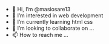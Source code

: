- 👋 Hi, I’m @masiosare13 
- 👀 I’m interested in web development
- 🌱 I’m currently learning html css
- 💞️ I’m looking to collaborate on ...
- 📫 How to reach me ...

<!---
masiosare13/masiosare13 is a ✨ special ✨ repository because its `README.md` (this file) appears on your GitHub profile.
You can click the Preview link to take a look at your changes.
--->
